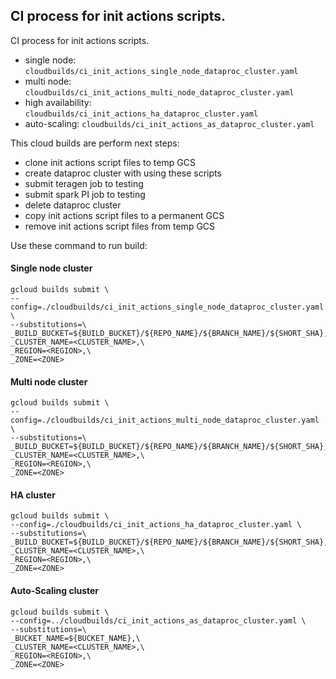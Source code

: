 ## CI process for init actions scripts.
CI process for init actions scripts.

- single node: `cloudbuilds/ci_init_actions_single_node_dataproc_cluster.yaml` 
- multi node: `cloudbuilds/ci_init_actions_multi_node_dataproc_cluster.yaml`
- high availability: `cloudbuilds/ci_init_actions_ha_dataproc_cluster.yaml`
- auto-scaling: `cloudbuilds/ci_init_actions_as_dataproc_cluster.yaml`

This cloud builds are perform next steps:
- clone init actions script files to temp GCS 
- create dataproc cluster with using these scripts
- submit teragen job to testing
- submit spark PI job to testing
- delete dataproc cluster
- copy init actions script files to a permanent GCS
- remove init actions script files from temp GCS

Use these command to run build:

#### Single node cluster
```
gcloud builds submit \
--config=./cloudbuilds/ci_init_actions_single_node_dataproc_cluster.yaml \
--substitutions=\
_BUILD_BUCKET=${BUILD_BUCKET}/${REPO_NAME}/${BRANCH_NAME}/${SHORT_SHA},\
_CLUSTER_NAME=<CLUSTER_NAME>,\
_REGION=<REGION>,\
_ZONE=<ZONE>
```

#### Multi node cluster
```
gcloud builds submit \
--config=./cloudbuilds/ci_init_actions_multi_node_dataproc_cluster.yaml \
--substitutions=\
_BUILD_BUCKET=${BUILD_BUCKET}/${REPO_NAME}/${BRANCH_NAME}/${SHORT_SHA},\
_CLUSTER_NAME=<CLUSTER_NAME>,\
_REGION=<REGION>,\
_ZONE=<ZONE>
```

#### HA cluster
```
gcloud builds submit \
--config=./cloudbuilds/ci_init_actions_ha_dataproc_cluster.yaml \
--substitutions=\
_BUILD_BUCKET=${BUILD_BUCKET}/${REPO_NAME}/${BRANCH_NAME}/${SHORT_SHA},\
_CLUSTER_NAME=<CLUSTER_NAME>,\
_REGION=<REGION>,\
_ZONE=<ZONE>
```

#### Auto-Scaling cluster
```
gcloud builds submit \
--config=../cloudbuilds/ci_init_actions_as_dataproc_cluster.yaml \
--substitutions=\
_BUCKET_NAME=${BUCKET_NAME},\
_CLUSTER_NAME=<CLUSTER_NAME>,\
_REGION=<REGION>,\
_ZONE=<ZONE>
```